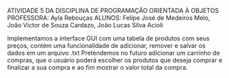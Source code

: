   ATIVIDADE 5 DA DISCIPLINA DE PROGRAMAÇÃO ORIENTADA À OBJETOS
                  PROFESSORA: Ayla Rebouças
ALUNOS: Felipe José de Medeiros Melo, João Victor de Souza Cardazo, João Lucas Silva Acioli

Implementamos a interface GUI com uma tabela de produtos com seus preços, contém uma funcionalidade de adicionar, remover e salvar os dados em um arquivo .txt
Pretendemos no futuro adicionar um carrinho de compras, que o usuário poderá escolher os produtos que deseja comprar e finalizar a sua compra e ao fim mostrar o valor total da compra.
